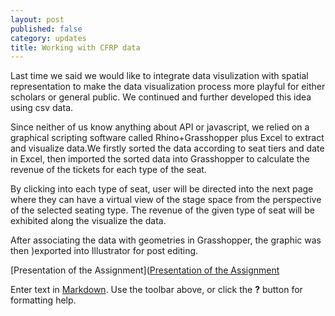 ```yaml
---
layout: post
published: false
category: updates
title: Working with CFRP data
---
```

Last time we said we would like to integrate data visulization with spatial representation to make the data visualization process more playful for either scholars or general public. We continued and further developed this idea using csv data.

Since neither of us know anything about API or javascript, we relied on a graphical scripting software called Rhino+Grasshopper plus Excel to extract and visualize data.We firstly sorted the data according to seat tiers and date in Excel, then imported the sorted data into Grasshopper to calculate the revenue of the tickets for each type of the seat. 

By clicking into each type of seat, user will be directed into the next page where they can have a virtual view of the stage space from the perspective of the selected seating type. The revenue of the given type of seat will be exhibited along the visualize the data.

After associating the data with geometries in Grasshopper, the graphic was then )exported into Illustrator for post editing.

[Presentation of the Assignment]([Presentation of the Assignment](https://drive.google.com/open?id=0B2zsaetY8oKObEhpanNIY2R5NWs)

Enter text in [Markdown](http://daringfireball.net/projects/markdown/). Use the toolbar above, or click the **?** button for formatting help.
